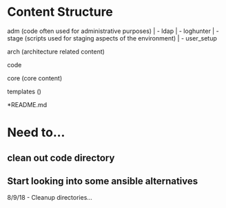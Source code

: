 # Content Structure

adm (code often used for administrative purposes)
      | - ldap
      | - loghunter
      | - stage (scripts used for staging aspects of the environment)
              | - user_setup

arch (architecture related content)

code

core (core content)

templates ()

*README.md

# Need to...
## clean out code directory
## Start looking into some ansible alternatives
8/9/18 - Cleanup directories...
